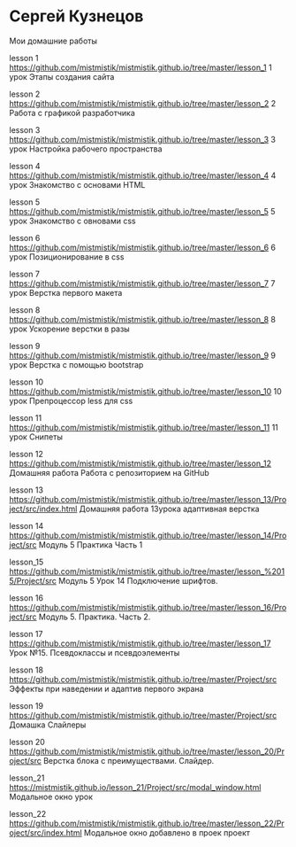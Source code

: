 # Сергей Кузнецов
Мои домашние работы

lesson 1 https://github.com/mistmistik/mistmistik.github.io/tree/master/lesson_1 1 урок Этапы создания сайта

lesson 2 https://github.com/mistmistik/mistmistik.github.io/tree/master/lesson_2 2 Работа с графикой разработчика

 lesson 3 https://github.com/mistmistik/mistmistik.github.io/tree/master/lesson_3 3 урок Настройка рабочего пространства
 
 lesson 4 https://github.com/mistmistik/mistmistik.github.io/tree/master/lesson_4 4 урок Знакомство с основами HTML
 
 lesson 5 https://github.com/mistmistik/mistmistik.github.io/tree/master/lesson_5 5 урок Знакомство с овновами css
 
 lesson 6 https://github.com/mistmistik/mistmistik.github.io/tree/master/lesson_6 6 урок Позиционирование в css 
 
  lesson 7 https://github.com/mistmistik/mistmistik.github.io/tree/master/lesson_7 7 урок Верстка первого макета
  
  lesson 8 https://github.com/mistmistik/mistmistik.github.io/tree/master/lesson_8 8 урок Ускорение верстки в разы
  
  lesson 9 https://github.com/mistmistik/mistmistik.github.io/tree/master/lesson_9 9 урок Верстка с помощью bootstrap
  
  lesson 10 https://github.com/mistmistik/mistmistik.github.io/tree/master/lesson_10 10 урок Препроцессор less для css 
  
  lesson 11 https://github.com/mistmistik/mistmistik.github.io/tree/master/lesson_11 11 урок Снипеты 

 lesson 12 https://github.com/mistmistik/mistmistik.github.io/tree/master/lesson_12  Домашняя работа Работа с репозиторием на GitHub 
 
 lesson 13 https://github.com/mistmistik/mistmistik.github.io/tree/master/lesson_13/Project/src/index.html Домашняя работа 13урока адаптивная верстка
 
 lesson 14 https://github.com/mistmistik/mistmistik.github.io/tree/master/lesson_14/Project/src Модуль 5 Практика Часть 1
 
 lesson_15 https://github.com/mistmistik/mistmistik.github.io/tree/master/lesson_%2015/Project/src Модуль 5 Урок 14
Подключение шрифтов.
 
 lesson 16 https://github.com/mistmistik/mistmistik.github.io/tree/master/lesson_16/Project/src  Модуль 5. Практика. Часть 2.
 
 lesson 17 https://github.com/mistmistik/mistmistik.github.io/tree/master/lesson_17 Урок №15. Псевдоклассы и псевдоэлементы
 
 lesson 18 https://github.com/mistmistik/mistmistik.github.io/tree/master/Project/src Эффекты при наведении и адаптив первого экрана
 
 lesson 19 https://github.com/mistmistik/mistmistik.github.io/tree/master/Project/src Домашка Слайлеры
 
 lesson 20 https://github.com/mistmistik/mistmistik.github.io/tree/master/lesson_20/Project/src  Верстка блока с преимуществами. Слайдер.
 
 lesson_21 https://mistmistik.github.io/lesson_21/Project/src/modal_window.html  Модальное окно урок
 
 lesson_22 https://github.com/mistmistik/mistmistik.github.io/tree/master/lesson_22/Project/src/index.html  Модальное окно добавлено в проек проект
  
